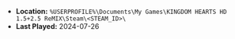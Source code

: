 * **Location:** `%USERPROFILE%\Documents\My Games\KINGDOM HEARTS HD 1.5+2.5 ReMIX\Steam\<STEAM_ID>\`
* **Last Played:** 2024-07-26
